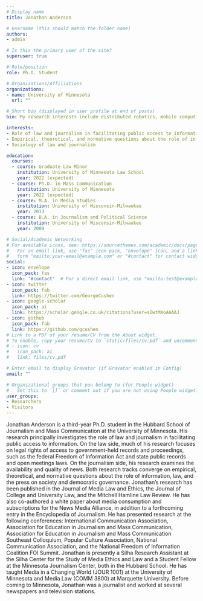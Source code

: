 ```yaml
---
# Display name
title: Jonathan Anderson

# Username (this should match the folder name)
authors:
- admin

# Is this the primary user of the site?
superuser: true

# Role/position
role: Ph.D. Student

# Organizations/Affiliations
organizations:
- name: University of Minnesota
  url: ""

# Short bio (displayed in user profile at end of posts)
bio: My research interests include distributed robotics, mobile computing and programmable matter.

interests:
- Role of law and journalism in facilitating public access to information
- Empirical, theoretical, and normative questions about the role of information, law, and the press on society and democratic governance
- Sociology of law and journalism

education:
  courses:
  - course: Graduate Law Minor
    institution: University of Minnesota Law School
    year: 2022 (expected)
  - course: Ph.D. in Mass Communication
    institution: University of Minnesota
    year: 2022 (expected)
  - course: M.A. in Media Studies
    institution: University of Wisconsin-Milwaukee
    year: 2013
  - course: B.A. in Journalism and Political Science
    institution: University of Wisconsin-Milwaukee
    year: 2009

# Social/Academic Networking
# For available icons, see: https://sourcethemes.com/academic/docs/page-builder/#icons
#   For an email link, use "fas" icon pack, "envelope" icon, and a link in the
#   form "mailto:your-email@example.com" or "#contact" for contact widget.
social:
- icon: envelope
  icon_pack: fas
  link: '#contact'  # For a direct email link, use "mailto:test@example.org".
- icon: twitter
  icon_pack: fab
  link: https://twitter.com/GeorgeCushen
- icon: google-scholar
  icon_pack: ai
  link: https://scholar.google.co.uk/citations?user=sIwtMXoAAAAJ
- icon: github
  icon_pack: fab
  link: https://github.com/gcushen
# Link to a PDF of your resume/CV from the About widget.
# To enable, copy your resume/CV to `static/files/cv.pdf` and uncomment the lines below.
# - icon: cv
#   icon_pack: ai
#   link: files/cv.pdf

# Enter email to display Gravatar (if Gravatar enabled in Config)
email: ""

# Organizational groups that you belong to (for People widget)
#   Set this to `[]` or comment out if you are not using People widget.
user_groups:
- Researchers
- Visitors
---
```


Jonathan Anderson is a third-year Ph.D. student in the Hubbard School of Journalism and Mass Communication at the University of Minnesota. His research principally investigates the role of law and journalism in facilitating public access to information. On the law side, much of his research focuses on legal rights of access to government-held records and proceedings, such as the federal Freedom of Information Act and state public records and open meetings laws. On the journalism side, his research examines the availability and quality of news. Both research tracks converge on empirical, theoretical, and normative questions about the role of information, law, and the press on society and democratic governance. Jonathan’s research has been published in the Journal of Media Law and Ethics, the Journal of College and University Law, and the Mitchell Hamline Law Review. He has also co-authored a white paper about media consumption and subscriptions for the News Media Alliance, in addition to a forthcoming entry in the Encyclopedia of Journalism. He has presented research at the following conferences: International Communication Association, Association for Education in Journalism and Mass Communication, Association for Education in Journalism and Mass Communication Southeast Colloquium, Popular Culture Association, National Communication Association, and the National Freedom of Information Coalition FOI Summit. Jonathan is presently a Silha Research Assistant at the Silha Center for the Study of Media Ethics and Law and a Student Fellow at the Minnesota Journalism Center, both in the Hubbard School. He has taught Media in a Changing World (JOUR 1001) at the University of Minnesota and Media Law (COMM 3800) at Marquette University. Before coming to Minnesota, Jonathan was a journalist and worked at several newspapers and television stations.
